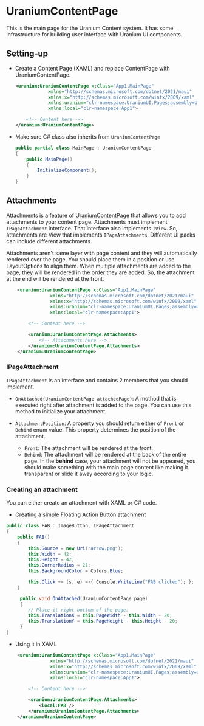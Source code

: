 # UraniumContentPage

This is the main page for the Uranium Content system. It has some infrastructure for building user interface with Uranium UI components.

## Setting-up

- Create a Content Page (XAML) and replace ContentPage with UraniumContentPage.

    ```xml
    <uranium:UraniumContentPage x:Class="App1.MainPage"
                xmlns="http://schemas.microsoft.com/dotnet/2021/maui"
                xmlns:x="http://schemas.microsoft.com/winfx/2009/xaml"
                xmlns:uranium="clr-namespace:UraniumUI.Pages;assembly=UraniumUI"
                xmlns:local="clr-namespace:App1">

        <!-- Content here -->
    </uranium:UraniumContentPage>
    ```

- Make sure C# class also inherits from `UraniumContentPage`

    ```csharp
    public partial class MainPage : UraniumContentPage
    {
        public MainPage()
        {
            InitializeComponent();
        }
    }
    ```

## Attachments

Attachments is a feature of [UraniumContentPage](UraniumContentPage.md) that allows you to add attachments to your content page. Attachments must implement `IPageAttachment` interface. That interface also implements `IView`. So, attachments are View that implements `IPageAttachments`. Different UI packs can include different attachments. 

Attachments aren't same layer with page content and they will automatically rendered over the page. You should place them in a position or use LayoutOptions to align them. When multiple attachments are added to the page, they will be rendered in the order they are added. So, the attachment at the end will be rendered at the front.

```xml
    <uranium:UraniumContentPage x:Class="App1.MainPage"
                xmlns="http://schemas.microsoft.com/dotnet/2021/maui"
                xmlns:x="http://schemas.microsoft.com/winfx/2009/xaml"
                xmlns:uranium="clr-namespace:UraniumUI.Pages;assembly=UraniumUI"
                xmlns:local="clr-namespace:App1">

        <!-- Content here -->

        <uranium:UraniumContentPage.Attachments>
            <!-- Attachments here -->
        </uranium:UraniumContentPage.Attachments>
    </uranium:UraniumContentPage>
```

### IPageAttachment
`IPageAttachment` is an interface and contains 2 members that you should implement. 

- `OnAttached(UraniumContentPage attachedPage)`: A mothod that is executed right after attachment is added to the page. You can use this method to initialize your attachment.

- `AttachmentPosition`: A property you should return either of `Front` or `Behind` enum value. This property determines the position of the attachment. 
  - `Front`: The attachment will be rendered at the front.
  - `Behind`: The attachment will be rendered at the back of the entire page. In the **behind** case, your attachment will not be appeared, you should make something with the main page content like making it transparent or slide it away according to your logic.

### Creating an attachment

You can either create an attachment with XAML or C# code. 

- Creating a simple Floating Action Button attachment
```csharp
public class FAB : ImageButton, IPageAttachment
{
    public FAB()
    {
        this.Source = new Uri("arrow.png");
        this.Width = 42;
        this.Height = 42;
        this.CornerRadius = 21;
        this.BackgroundColor = Colors.Blue;

        this.Click += (s, e) =>{ Console.WriteLine("FAB clicked"); };
    }

     public void OnAttached(UraniumContentPage page)
     {
        // Place it right bottom of the page.
        this.TranslationX = this.PageWidth - this.Width - 20;
        this.TranslationY = this.PageHeight - this.Height - 20;
     }
}
```

- Using it in XAML

```xml
    <uranium:UraniumContentPage x:Class="App1.MainPage"
                xmlns="http://schemas.microsoft.com/dotnet/2021/maui"
                xmlns:x="http://schemas.microsoft.com/winfx/2009/xaml"
                xmlns:uranium="clr-namespace:UraniumUI.Pages;assembly=UraniumUI"
                xmlns:local="clr-namespace:App1">

        <!-- Content here -->

        <uranium:UraniumContentPage.Attachments>
            <local:FAB />
        </uranium:UraniumContentPage.Attachments>
    </uranium:UraniumContentPage>
```
